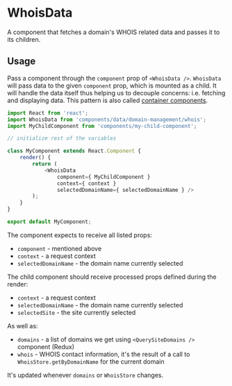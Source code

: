 WhoisData
=========

A component that fetches a domain's WHOIS related data and passes it to its children.

## Usage

Pass a component through the `component` prop of `<WhoisData />`. `WhoisData` will pass data to the given `component` prop, which is mounted as a child.
It will handle the data itself thus helping us to decouple concerns: i.e. fetching and displaying data. This pattern is also called [container components](https://medium.com/@learnreact/container-components-c0e67432e005).

```js
import React from 'react';
import WhoisData from 'components/data/domain-management/whois';
import MyChildComponent from 'components/my-child-component';

// initialize rest of the variables

class MyComponent extends React.Component {
	render() {
		return (
			<WhoisData
				component={ MyChildComponent }
				context={ context }
				selectedDomainName={ selectedDomainName } />
		);
	}
}

export default MyComponent;
```

The component expects to receive all listed props:

* `component` - mentioned above
* `context` - a request context
* `selectedDomainName` - the domain name currently selected 

The child component should receive processed props defined during the render:

* `context` - a request context
* `selectedDomainName` - the domain name currently selected 
* `selectedSite` - the site currently selected  

As well as:

* `domains` - a list of domains we get using `<QuerySiteDomains />` component (Redux)
* `whois` - WHOIS contact information, it's the result of a call to `WhoisStore.getByDomainName` for the current domain  

It's updated whenever `domains` or `WhoisStore` changes.
